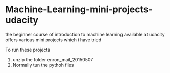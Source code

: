 # Machine-Learning-mini-projects-udacity
the beginner course of introduction to machine learning available at udacity offers various mini projects which i have tried

To run these projects
1) unzip the folder enron_mail_20150507
2) Normally tun the pythoh files
